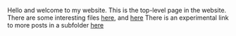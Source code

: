Hello and welcome to my website.
This is the top-level page in the website.
There are some interesting files [here](test.md), and [here](test_two.md)
There is an experimental link to more posts in a subfolder [here](_posts/another_md.md)
